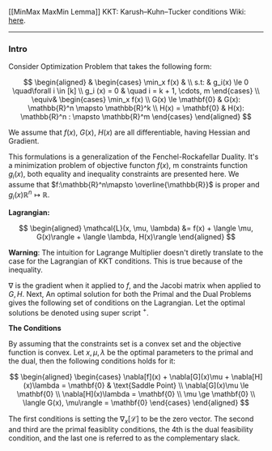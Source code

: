 [[MinMax MaxMin Lemma]]
KKT: Karush–Kuhn–Tucker conditions
Wiki: [here](https://en.wikipedia.org/wiki/Karush%E2%80%93Kuhn%E2%80%93Tucker_conditions). 

---
### **Intro**

Consider Optimization Problem that takes the following form:

$$ 
\begin{aligned}
    &
    \begin{cases}
    \min_x f(x)    &
    \\
    s.t: & g_i(x) \le 0 \quad\forall i \in [k]
    \\
    g_i (x) = 0 & \quad i = k + 1, \cdots,  m
    \end{cases}
    \\
    \equiv& 
    \begin{cases}
        \min_x f(x)
        \\
        G(x) \le \mathbf{0} & G(x): \mathbb{R}^n \mapsto \mathbb{R}^k
        \\
        H(x) = \mathbf{0} & H(x): \mathbb{R}^n : \mapsto \mathbb{R}^m
    \end{cases}
\end{aligned}
$$

We assume that $f(x)$, $G(x)$, $H(x)$ are all differentiable, having Hessian and Gradient. 

This formulations is a generalization of the Fenchel-Rockafellar Duality. It's a minimization problem of objective functon $f(x)$, m constraints function $g_i(x)$, both equality and inequality constraints are presented here. We assume that $f:\mathbb{R}^n\mapsto \overline{\mathbb{R}}$ is proper and $g_i(x) \mathbb{R}^n\mapsto\mathbb{R}$. 

**Lagrangian:** 

$$
\begin{aligned}
    \mathcal{L}(x, \mu, \lambda)
    &= 
    f(x) +
    \langle \mu, G(x)\rangle
    + 
    \langle \lambda, H(x)\rangle
\end{aligned}
$$

**Warning**: The intuition for Lagrange Multiplier doesn't diretly translate to the case for the Lagrangian of KKT conditions. This is true because of the inequality. 

$\nabla$ is the gradient when it applied to $f$, and the Jacobi matrix when applied to $G, H$. Next, An optimal solution for both the Primal and the Dual Problems gives the following set of conditions on the Lagrangian. Let the optimal solutions be denoted using super script $^+$.  

**The Conditions**

By assuming that the constraints set is a convex set and the objective function is convex. Let $x, \mu, \lambda$ be the optimal parameters to the primal and the dual, then the following conditions holds for it: 

$$
\begin{aligned}
    \begin{cases}
        \nabla[f](x) + \nabla[G](x)\mu + \nabla[H](x)\lambda = \mathbf{0} 
        & \text{Saddle Point}
        \\
        \nabla[G](x)\mu \le  \mathbf{0}
        \\
        \nabla[H](x)\lambda = \mathbf{0}
        \\
        \mu \ge \mathbf{0}
        \\
        \langle G(x), \mu\rangle = \mathbf{0}
    \end{cases}
\end{aligned}
$$

The first conditions is setting the $\nabla_x[\mathcal{L}]$ to be the zero vector. The second and third are the primal feasiblity conditions, the 4th is the dual feasibility condition, and the last one is referred to as the complementary slack. 